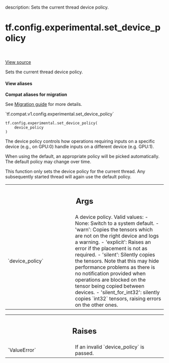 description: Sets the current thread device policy.

<div itemscope itemtype="http://developers.google.com/ReferenceObject">
<meta itemprop="name" content="tf.config.experimental.set_device_policy" />
<meta itemprop="path" content="Stable" />
</div>

# tf.config.experimental.set_device_policy

<!-- Insert buttons and diff -->

<table class="tfo-notebook-buttons tfo-api nocontent" align="left">

</table>

<a target="_blank" href="/code/stable/tensorflow/python/framework/config.py">View source</a>



Sets the current thread device policy.

<section class="expandable">
  <h4 class="showalways">View aliases</h4>
  <p>
<b>Compat aliases for migration</b>
<p>See
<a href="https://www.tensorflow.org/guide/migrate">Migration guide</a> for
more details.</p>
<p>`tf.compat.v1.config.experimental.set_device_policy`</p>
</p>
</section>

<pre class="devsite-click-to-copy prettyprint lang-py tfo-signature-link">
<code>tf.config.experimental.set_device_policy(
    device_policy
)
</code></pre>



<!-- Placeholder for "Used in" -->

The device policy controls how operations requiring inputs on a specific
device (e.g., on GPU:0) handle inputs on a different device (e.g. GPU:1).

When using the default, an appropriate policy will be picked automatically.
The default policy may change over time.

This function only sets the device policy for the current thread. Any
subsequently started thread will again use the default policy.

<!-- Tabular view -->
 <table class="responsive fixed orange">
<colgroup><col width="214px"><col></colgroup>
<tr><th colspan="2"><h2 class="add-link">Args</h2></th></tr>

<tr>
<td>
`device_policy`
</td>
<td>
A device policy.
Valid values:
- None: Switch to a system default.
- 'warn': Copies the tensors which are not on the right device and logs a
  warning.
- 'explicit': Raises an error if the placement is not as required.
- 'silent': Silently copies the tensors. Note that this may hide
  performance problems as there is no notification provided when
  operations are blocked on the tensor being copied between devices.
- 'silent_for_int32': silently copies `int32` tensors, raising errors on
  the other ones.
</td>
</tr>
</table>



<!-- Tabular view -->
 <table class="responsive fixed orange">
<colgroup><col width="214px"><col></colgroup>
<tr><th colspan="2"><h2 class="add-link">Raises</h2></th></tr>

<tr>
<td>
`ValueError`
</td>
<td>
If an invalid `device_policy` is passed.
</td>
</tr>
</table>

